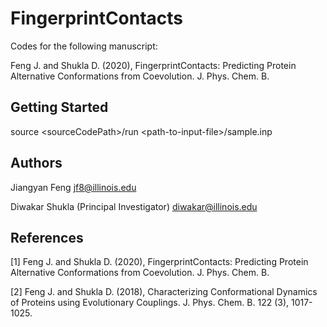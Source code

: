 # FingerprintContacts

Codes for the following manuscript:

Feng J. and Shukla D. (2020), FingerprintContacts: Predicting Protein Alternative Conformations from Coevolution. J. Phys. Chem. B.

## Getting Started

source \<sourceCodePath\>/run \<path-to-input-file\>/sample.inp


## Authors

Jiangyan Feng
jf8@illinois.edu

Diwakar Shukla (Principal Investigator)
diwakar@illinois.edu


## References

[1] Feng J. and Shukla D. (2020), FingerprintContacts: Predicting Protein Alternative Conformations from Coevolution. J. Phys. Chem. B.

[2] Feng J. and Shukla D. (2018), Characterizing Conformational Dynamics of Proteins using Evolutionary Couplings. J. Phys. Chem. B. 122 (3), 1017-1025.

